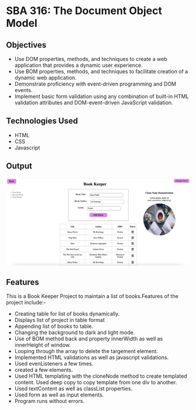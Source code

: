 # SBA 316: The Document Object Model

## Objectives

- Use DOM properties, methods, and techniques to create a web application that provides a dynamic user experience.
- Use BOM properties, methods, and techniques to facilitate creation of a dynamic web application.
- Demonstrate proficiency with event-driven programming and DOM events.
- Implement basic form validation using any combination of built-in HTML validation attributes and DOM-event-driven JavaScript validation.

## Technologies Used

- HTML
- CSS
- Javascript

## Output

![alt text](/images/image.png)

## Features

This is a Book Keeper Project to maintain a list of books.Features of the project include:-

- Creating table for list of books dynamically.
- Displays list of project in table format
- Appending list of books to table.
- Changing the background to dark and light mode.
- Use of BOM method back and property innerWidth as well as innerHeight of window.
- Looping through the array to delete the targement element.
- Implemented HTML validations as well as javascript validations.
- Used evenListeners a few times.
- created a few elements.
- Used HTML templating with the cloneNode method to create templated content. Used deep copy to copy template from one div to another.
- Used textContent as well as classList properties.
- Used form as well as input elements.
- Program runs without errors.

